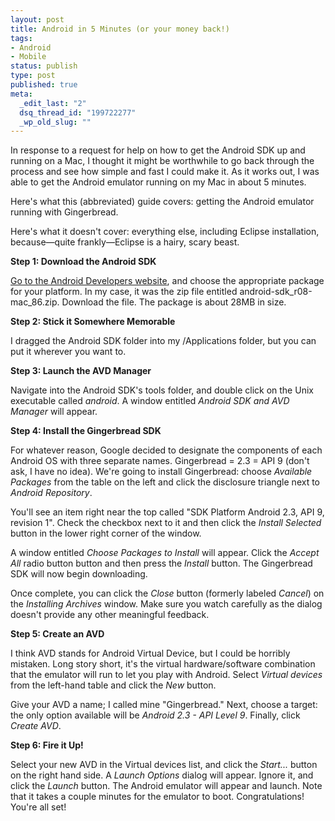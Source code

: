 ```yaml
--- 
layout: post
title: Android in 5 Minutes (or your money back!)
tags: 
- Android
- Mobile
status: publish
type: post
published: true
meta: 
  _edit_last: "2"
  dsq_thread_id: "199722277"
  _wp_old_slug: ""
---
```

In response to a request for help on how to get the Android SDK up and running on a Mac, I thought it might be worthwhile to go back through the process and see how simple and fast I could make it. As it works out, I was able to get the Android emulator running on my Mac in about 5 minutes.

Here's what this (abbreviated) guide covers: getting the Android emulator running with Gingerbread.

Here's what it doesn't cover: everything else, including Eclipse installation, because—quite frankly—Eclipse is a hairy, scary beast.

<strong>Step 1: Download the Android SDK</strong>

<a href="http://developer.android.com/sdk">Go to the Android Developers website</a>, and choose the appropriate package for your platform. In my case, it was the zip file entitled android-sdk_r08-mac_86.zip. Download the file. The package is about 28MB in size.

<strong>Step 2: Stick it Somewhere Memorable</strong>

I dragged the Android SDK folder into my /Applications folder, but you can put it wherever you want to.

<strong>Step 3: Launch the AVD Manager</strong>

Navigate into the Android SDK's tools folder, and double click on the Unix executable called <em>android</em>. A window entitled <em>Android SDK and AVD Manager</em> will appear.

<strong>Step 4: Install the Gingerbread SDK</strong>

For whatever reason, Google decided to designate the components of each Android OS with three separate names. Gingerbread = 2.3 = API 9 (don't ask, I have no idea). We're going to install Gingerbread: choose <em>Available Packages</em> from the table on the left and click the disclosure triangle next to <em>Android Repository</em>.

You'll see an item right near the top called "SDK Platform Android 2.3, API 9, revision 1". Check the checkbox next to it and then click the <em>Install Selected</em> button in the lower right corner of the window.

A window entitled <em>Choose Packages to Install</em> will appear. Click the <em>Accept All</em> radio button button and then press the <em>Install</em> button. The Gingerbread SDK will now begin downloading.

Once complete, you can click the <em>Close</em> button (formerly labeled <em>Cancel</em>) on the <em>Installing Archives</em> window. Make sure you watch carefully as the dialog doesn't provide any other meaningful feedback.

<strong>Step 5: Create an AVD</strong>

I think AVD stands for Android Virtual Device, but I could be horribly mistaken. Long story short, it's the virtual hardware/software combination that the emulator will run to let you play with Android. Select <em>Virtual devices</em> from the left-hand table and click the <em>New</em> button.

Give your AVD a name; I called mine "Gingerbread." Next, choose a target: the only option available will be <em>Android 2.3 - API Level 9</em>. Finally, click <em>Create AVD</em>.

<strong>Step 6: Fire it Up!</strong>

Select your new AVD in the Virtual devices list, and click the <em>Start...</em> button on the right hand side. A <em>Launch Options</em> dialog will appear. Ignore it, and click the <em>Launch</em> button. The Android emulator will appear and launch. Note that it takes a couple minutes for the emulator to boot. Congratulations! You're all set!
